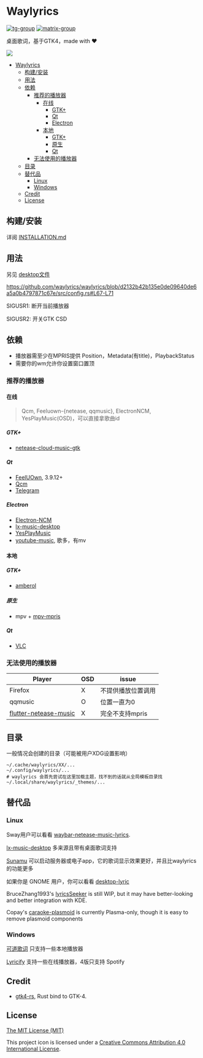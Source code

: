 # Waylyrics

[![tg-group](https://img.shields.io/badge/tg%20group-open-blue)](https://t.me/+FWgnE0GRDYZhNjc1)
[![matrix-group](https://img.shields.io/matrix/waylyrics_x:catgirl.cloud.svg?server_fqdn=matrix.catgirl.cloud)](https://matrix.to/#/#waylyrics_x:catgirl.cloud)

桌面歌词，基于GTK4，made with ❤

![](https://github.com/waylyrics/waylyrics/assets/34085039/dd7d9236-b2ae-47da-b4a3-e19a7d10e31b)

- [Waylyrics](#waylyrics)
  - [构建/安装](#构建安装)
  - [用法](#用法)
  - [依赖](#依赖)
    - [推荐的播放器](#推荐的播放器)
      - [在线](#在线)
        - [GTK+](#gtk)
        - [Qt](#qt)
        - [Electron](#electron)
      - [本地](#本地)
        - [GTK+](#gtk-1)
        - [原生](#原生)
        - [Qt](#qt-1)
    - [无法使用的播放器](#无法使用的播放器)
  - [目录](#目录)
  - [替代品](#替代品)
    - [Linux](#linux)
    - [Windows](#windows)
  - [Credit](#credit)
  - [License](#license)

## 构建/安装

详阅 [INSTALLATION.md](doc/INSTALLATION.md)

## 用法

另见 [desktop文件](io.poly000.waylyrics.desktop)

https://github.com/waylyrics/waylyrics/blob/d2132b42b135e0de09640de6a5a0b4797871c67e/src/config.rs#L67-L71

SIGUSR1: 断开当前播放器

SIGUSR2: 开关GTK CSD

## 依赖

- 播放器需至少在MPRIS提供 Position，Metadata(有title)，PlaybackStatus
- 需要你的wm允许你设置窗口置顶

### 推荐的播放器

#### 在线

> Qcm, Feeluown-{netease, qqmusic}, ElectronNCM, YesPlayMusic(OSD)，可以直接拿歌曲id

##### GTK+

- [netease-cloud-music-gtk](https://github.com/gmg137/netease-cloud-music-gtk)

##### Qt

- [FeelUOwn](https://github.com/feeluown/FeelUOwn/), 3.9.12+
- [Qcm](https://github.com/hypengw/Qcm)
- [Telegram](https://t.me/Music163Bot)

##### Electron

- [Electron-NCM](https://github.com/Rocket1184/electron-netease-cloud-music)
- [lx-music-desktop](https://github.com/lyswhut/lx-music-desktop)
- [YesPlayMusic](https://github.com/qier222/YesPlayMusic)
- [youtube-music](https://github.com/th-ch/youtube-music), 歌多，有mv

#### 本地

##### GTK+

- [amberol](https://gitlab.gnome.org/World/amberol)

##### 原生

- mpv + [mpv-mpris](https://github.com/hoyon/mpv-mpris)

##### Qt

- [VLC](https://www.videolan.org)

### 无法使用的播放器

[netease-cloud-music-gtk]: https://github.com/gmg137/netease-cloud-music-gtk
[flutter-netease-music]: https://github.com/boyan01/flutter-netease-music
[youtube-music]: https://github.com/th-ch/youtube-music


| Player                  | OSD | issue              |
| ----------------------- | --- | ------------------ |
| Firefox                 | X   | 不提供播放位置调用 |
| qqmusic                 | O   | 位置一直为0        |
| [flutter-netease-music] | X   | 完全不支持mpris    |

## 目录

一般情况会创建的目录（可能被用户XDG设置影响）

```
~/.cache/waylyrics/XX/...
~/.config/waylyrics/...
# waylyrics 会首先尝试在这里加载主题，找不到的话就从全局模板目录找
~/.local/share/waylyrics/_themes/...
```

## 替代品

[waybar-netease-music-lyrics]: https://github.com/kangxiaoju/waybar-netease-music-lyrics
[lx-music-desktop]: https://github.com/lyswhut/lx-music-desktop
[Sunamu]: https://github.com/NyaomiDEV/Sunamu
[lyricsSeeker]: https://github.com/BruceZhang1993/LyricsSeeker
[caraoke-plasmoid]: https://github.com/Copay/caraoke-plasmoid
[desktop-lyric]: https://github.com/tuberry/desktop-lyric
[可道歌词]: https://www.autolyric.com/
[Lyricify]: https://github.com/WXRIW/Lyricify-App

### Linux

Sway用户可以看看 [waybar-netease-music-lyrics].

[lx-music-desktop] 多来源且带有桌面歌词支持

[Sunamu] 可以启动服务器或电子app，它的歌词显示效果更好，并且比waylyrics的功能更多

如果你是 GNOME 用户，你可以看看 [desktop-lyric]

BruceZhang1993's [lyricsSeeker] is still WIP, but it may have better-looking and better integration with KDE.

Copay's [caraoke-plasmoid] is currently Plasma-only, though it is easy to remove plasmoid components

### Windows

[可道歌词] 只支持一些本地播放器

[Lyricify] 支持一些在线播放器，4版只支持 Spotify

## Credit

[gtk4-rs]: https://github.com/gtk-rs/gtk4-rs

- [gtk4-rs], Rust bind to GTK-4.


## License

[The MIT License (MIT)](https://raw.githubusercontent.com/waylyrics/waylyrics/master/LICENSE)

This project icon is licensed under a [Creative Commons Attribution 4.0 International License](https://creativecommons.org/licenses/by/4.0/).
